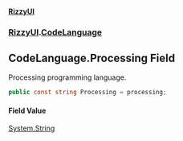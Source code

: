 #### [RizzyUI](index 'index')
### [RizzyUI](RizzyUI 'RizzyUI').[CodeLanguage](RizzyUI.CodeLanguage 'RizzyUI.CodeLanguage')

## CodeLanguage.Processing Field

Processing programming language.

```csharp
public const string Processing = processing;
```

#### Field Value
[System.String](https://docs.microsoft.com/en-us/dotnet/api/System.String 'System.String')